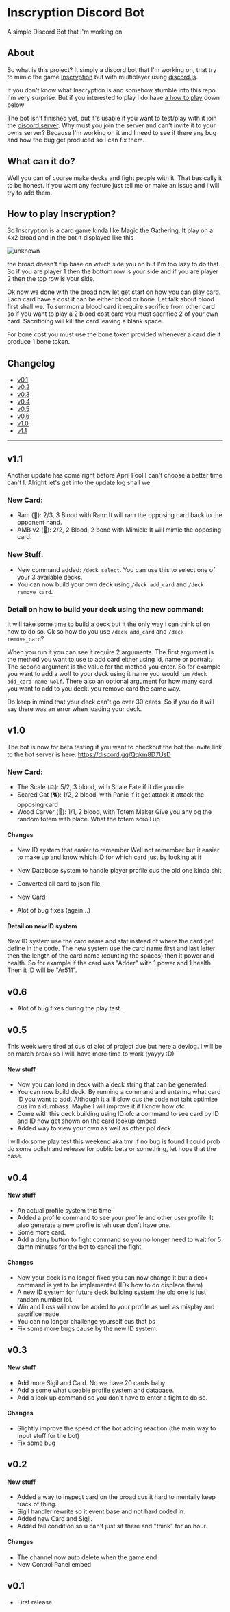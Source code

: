 # Inscryption Discord Bot
A simple Discord Bot that I'm working on

## About

So what is this project? It simply a discord bot that I'm working on, that try to mimic the game [Inscryption](https://store.steampowered.com/app/1092790/Inscryption/) but with multiplayer using [discord.js](https://discord.js.org/#/docs/discord.js/stable/general/welcome).

If you don't know what Inscryption is and somehow stumble into this repo I'm very surprise. But if you interested to play I do have [a how to play](#how-to-play-inscryption) down below

The bot isn't finished yet, but it's usable if you want to test/play with it join the [discord server](https://discord.gg/Qqkm8D7UsD). Why must you join the server and can't invite it to your owns server? Because I'm working on it and I need to see if there any bug and how the bug get produced so I can fix them.

## What can it do?

Well you can of course make decks and fight people with it. That basically it to be honest. If you want any feature just tell me or make an issue and I will try to add them.

## How to play Inscryption?

So Inscryption is a card game kinda like Magic the Gathering. It play on a 4x2 broad and in the bot it displayed like this

![unknown](https://user-images.githubusercontent.com/89868169/161122737-9e88ac9a-7718-4f7c-afe6-dd6b74af4e96.png)

the broad doesn't flip base on which side you on but I'm too lazy to do that. So if you are player 1 then the bottom row is your side and if you are player 2 then the top row is your side.

Ok now we done with the broad now let get start on how you can play card. Each card have a cost it can be either blood or bone. Let talk about blood first shall we. To summon a blood card it require sacrifice from other card so if you want to play a 2 blood cost card you must sacrifice 2 of your own card. Sacrificing will kill the card leaving a blank space. 

For bone cost you must use the bone token provided whenever a card die it produce 1 bone token.

## Changelog

- [v0.1](#v01)
- [v0.2](#v02)
- [v0.3](#v03)
- [v0.4](#v04)
- [v0.5](#v05)
- [v0.6](#v06)
- [v1.0](#v10)
- [v1.1](#v11)

---

## v1.1
Another update has come right before April Fool I can't choose a better time can't I. Alright let's get into the update log shall we

### New Card:
- Ram (🐏): 2/3, 3 Blood with Ram: It will ram the opposing card back to the opponent hand.
- AMB v2 (🧪): 2/2, 2 Blood, 2 bone with Mimick: It will mimic the opposing card.

### New Stuff:
- New command added: `/deck select`. You can use this to select one of your 3 available decks.
- You can now build your own deck using `/deck add_card` and `/deck remove_card`.

### Detail on how to build your deck using the new command:
It will take some time to build a deck but it the only way I can think of on how to do so. Ok so how do you use `/deck add_card` and `/deck remove_card`? 

When you run it you can see it require 2 arguments. The first argument is the method you want to use to add card either using id, name or portrait. The second argument is the value for the method you enter. So for example you want to add a wolf to your deck using it name you would run `/deck add_card name wolf`. There also an optional argument for how many card you want to add to you deck. you remove card the same way.

Do keep in mind that your deck can't go over 30 cards. So if you do it will say there was an error when loading your deck.

## v1.0

The bot is now for beta testing if you want to checkout the bot the invite link to the bot server is here: https://discord.gg/Qqkm8D7UsD

### New Card:
- The Scale (⚖): 5/2, 3 blood, with Scale Fate if it die you die
- Scared Cat (🐈): 1/2, 2 blood, with Panic If it get attack it attack the opposing card
- Wood Carver (🔪): 1/1, 2 blood, with Totem Maker Give you any og the random totem with place. What the totem scroll up
  
#### Changes

- New ID system that easier to remember Well not remember but it easier to make up and know which ID for which card just by looking at it
- New Database system to handle player profile  cus the old one kinda shit
- Converted all card to json file
- New Card

- Alot of bug fixes (again...)

#### Detail on new ID system
New ID system use the card name and stat instead of where the card get define in the code. The new system use the card name first and last letter then the length of the card name (counting the spaces) then it power and health. So for example if the card was "Adder" with 1 power and 1 health. Then it ID will be "Ar511". 

## v0.6
- Alot of bug fixes during the play test.

## v0.5

This week were tired af cus of alot of project due but here a devlog. I will be on march break so I willl have more time to work (yayyy :D)

#### New stuff

- Now you can load in deck with a deck string that can be generated.
- You can now build deck. By running a command and entering what card ID you want to add. Although it a lil slow cus the code not taht optimize cus im a dumbass. Maybe I will improve it if I know how ofc.
- Come with this deck building using ID ofc a command to see card by ID and ID now get shown on the card lookup embed.
- Added way to view your own as well as other ppl deck.

I will do some play test this weekend aka tmr if no bug is found I could prob do some polish and release for public beta or something, let hope that the case.

## v0.4

#### New stuff

- An actual profile system this time
- Added a profile command to see your profile and other user profile. It also generate a new profile is teh user don't have one.
- Some more card.
- Add a deny button to fight command so you no longer need to wait for 5 damn minutes for the bot to cancel the fight.

#### Changes

- Now your deck is no longer fixed you can now change it but a deck command is yet to be implemented (IDk how to do displace them)
- A new ID system for future deck building system the old one is just random number lol.
- Win and Loss will now be added to your profile as well as misplay and sacrifice made.
- You can no longer challenge yourself cus that bs
- Fix some more bugs cause by the new ID system.

## v0.3

#### New stuff

- Add more Sigil and Card. No we have 20 cards baby
- Add a some what useable profile system and database.
- Add a look up command so you don't have to enter a fight to do so.

#### Changes

- Slightly improve the speed of the bot adding reaction (the main way to input stuff for the bot)
- Fix some bug

## v0.2

#### New stuff

- Added a way to inspect card on the broad cus it hard to mentally keep track of thing.
- Sigil handler rewrite so it event base and not hard coded in.
- Added new Card and Sigil.
- Added fail condition so u can't just sit there and "think" for an hour.

#### Changes

- The channel now auto delete when the game end 
- New Control Panel embed

## v0.1
- First release
